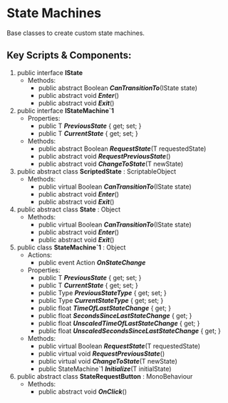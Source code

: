# State Machines
Base classes to create custom state machines.

## Key Scripts & Components:
1. public interface **IState**
   * Methods: 
      * public abstract Boolean ***CanTransitionTo***(IState state)
      * public abstract void ***Enter***()
      * public abstract void ***Exit***()
1. public interface **IStateMachine`1**
   * Properties: 
      * public T ***PreviousState***  { get; set; }
      * public T ***CurrentState***  { get; set; }
   * Methods: 
      * public abstract Boolean ***RequestState***(T requestedState)
      * public abstract void ***RequestPreviousState***()
      * public abstract void ***ChangeToState***(T newState)
1. public abstract class **ScriptedState** : ScriptableObject
   * Methods: 
      * public virtual Boolean ***CanTransitionTo***(IState state)
      * public abstract void ***Enter***()
      * public abstract void ***Exit***()
1. public abstract class **State** : Object
   * Methods: 
      * public virtual Boolean ***CanTransitionTo***(IState state)
      * public abstract void ***Enter***()
      * public abstract void ***Exit***()
1. public class **StateMachine`1** : Object
   * Actions: 
      * public event Action ***OnStateChange*** 
   * Properties: 
      * public T ***PreviousState***  { get; set; }
      * public T ***CurrentState***  { get; set; }
      * public Type ***PreviousStateType***  { get; set; }
      * public Type ***CurrentStateType***  { get; set; }
      * public float ***TimeOfLastStateChange***  { get; }
      * public float ***SecondsSinceLastStateChange***  { get; }
      * public float ***UnscaledTimeOfLastStateChange***  { get; }
      * public float ***UnscaledSecondsSinceLastStateChange***  { get; }
   * Methods: 
      * public virtual Boolean ***RequestState***(T requestedState)
      * public virtual void ***RequestPreviousState***()
      * public virtual void ***ChangeToState***(T newState)
      * public StateMachine`1 ***Initialize***(T initialState)
1. public abstract class **StateRequestButton** : MonoBehaviour
   * Methods: 
      * public abstract void ***OnClick***()
